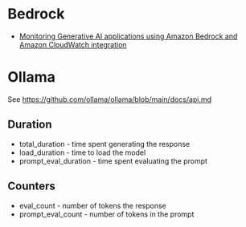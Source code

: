 # Bedrock
- [Monitoring Generative AI applications using Amazon Bedrock and Amazon CloudWatch integration](https://aws.amazon.com/blogs/mt/monitoring-generative-ai-applications-using-amazon-bedrock-and-amazon-cloudwatch-integration/)

# Ollama

See https://github.com/ollama/ollama/blob/main/docs/api.md

## Duration
- total_duration - time spent generating the response
- load_duration - time to load the model
- prompt_eval_duration - time spent evaluating the prompt

## Counters
- eval_count - number of tokens the response
- prompt_eval_count - number of tokens in the prompt


